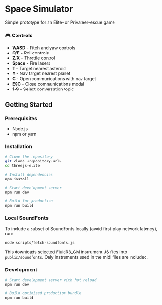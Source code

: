 # Space Simulator

Simple prototype for an Elite- or Privateer-esque game

### 🎮 Controls
- **WASD** - Pitch and yaw controls
- **Q/E** - Roll controls  
- **Z/X** - Throttle control 
- **Space** - Fire lasers
- **T** - Target nearest asteroid
- **Y** - Nav target nearest planet
- **C** - Open communications with nav target
- **ESC** - Close communications modal
- **1-9** - Select conversation topic

## Getting Started

### Prerequisites
- Node.js
- npm or yarn

### Installation
```bash
# Clone the repository
git clone <repository-url>
cd threejs-elite

# Install dependencies
npm install

# Start development server
npm run dev

# Build for production
npm run build
```

### Local SoundFonts
To include a subset of SoundFonts locally (avoid first-play network latency), run:
```bash
node scripts/fetch-soundfonts.js
```
This downloads selected FluidR3_GM instrument JS files into `public/soundfonts`. Only instruments used in the midi files are included.

### Development
```bash
# Start development server with hot reload
npm run dev

# Build optimized production bundle
npm run build